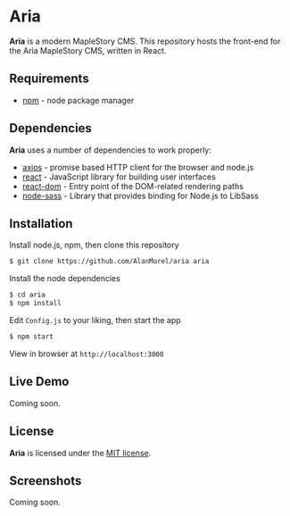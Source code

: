 # Aria

**Aria** is a modern MapleStory CMS.
This repository hosts the front-end for the Aria MapleStory CMS, written in React.

## Requirements
- [npm](https://www.npmjs.com/) - node package manager

## Dependencies

**Aria** uses a number of dependencies to work properly:

* [axios](https://www.npmjs.com/package/axios) - promise based HTTP client for the browser and node.js
* [react](https://facebook.github.io/react/) - JavaScript library for building user interfaces
* [react-dom](https://www.npmjs.com/package/react-dom) - Entry point of the DOM-related rendering paths
* [node-sass](https://www.npmjs.com/package/node-sass) - Library that provides binding for Node.js to LibSass

## Installation

Install node.js, npm, then clone this repository

```sh
$ git clone https://github.com/AlanMorel/aria aria
```

Install the node dependencies

```sh
$ cd aria
$ npm install
```

Edit `Config.js` to your liking, then start the app

```sh
$ npm start
```

View in browser at `http://localhost:3000`

## Live Demo

Coming soon.

## License

**Aria** is licensed under the [MIT license](LICENSE).

## Screenshots

Coming soon.
